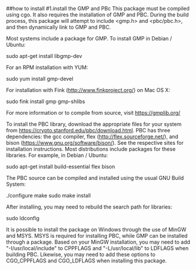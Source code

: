 ##how  to   install 
#1.install the  GMP and  PBc
This package must be compiled using cgo. It also requires the installation of GMP and PBC. During the build process, this package will attempt to include <gmp.h> and <pbc/pbc.h>, and then dynamically link to GMP and PBC.

Most systems include a package for GMP. To install GMP in Debian / Ubuntu:

sudo apt-get install libgmp-dev

For an RPM installation with YUM:

sudo yum install gmp-devel

For installation with Fink (http://www.finkproject.org/) on Mac OS X:

sudo fink install gmp gmp-shlibs

For more information or to compile from source, visit https://gmplib.org/

To install the PBC library, download the appropriate files for your system from https://crypto.stanford.edu/pbc/download.html. PBC has three dependencies: the gcc compiler, flex (http://flex.sourceforge.net/), and bison (https://www.gnu.org/software/bison/). See the respective sites for installation instructions. Most distributions include packages for these libraries. For example, in Debian / Ubuntu:

sudo apt-get install build-essential flex bison

The PBC source can be compiled and installed using the usual GNU Build System:

./configure
make
sudo make install

After installing, you may need to rebuild the search path for libraries:

sudo ldconfig

It is possible to install the package on Windows through the use of MinGW and MSYS. MSYS is required for installing PBC, while GMP can be installed through a package. Based on your MinGW installation, you may need to add "-I/usr/local/include" to CPPFLAGS and "-L/usr/local/lib" to LDFLAGS when building PBC. Likewise, you may need to add these options to CGO_CPPFLAGS and CGO_LDFLAGS when installing this package. 
